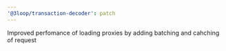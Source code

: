 ```yaml
---
'@3loop/transaction-decoder': patch
---
```


Improved perfomance of loading proxies by adding batching and cahching of request
